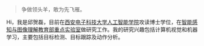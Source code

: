 > 争做领头羊，敢为先飞雁。

Hi，我是邱贺磊，目前在[西安电子科技大学人工智能学院](http://sai.xidian.edu.cn)攻读博士学位，在[智能感知与图像理解教育部重点实验室](http://see.xidian.edu.cn/iiip)做研究工作。我的研究兴趣包括计算机视觉和机器学习，主要包括目标检测、目标跟踪及动作分析。
                  